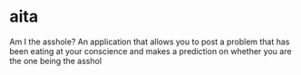 # aita
Am I the asshole? An application that allows you to post a problem that has been eating at your conscience and makes a prediction on whether you are the one being the asshol
